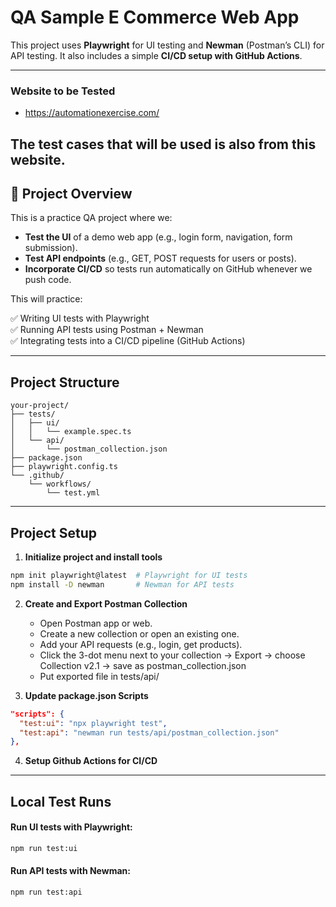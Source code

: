 # QA Sample E Commerce Web App

This project uses **Playwright** for UI testing and **Newman** (Postman’s CLI) for API testing. It also includes a simple **CI/CD setup with GitHub Actions**.

---

 ### Website to be Tested
 - https://automationexercise.com/

The test cases that will be used is also from this website.
---

## 📌 Project Overview

This is a practice QA project where we:
- **Test the UI** of a demo web app (e.g., login form, navigation, form submission).
- **Test API endpoints** (e.g., GET, POST requests for users or posts).
- **Incorporate CI/CD** so tests run automatically on GitHub whenever we push code.

This will practice:

✅ Writing UI tests with Playwright  
✅ Running API tests using Postman + Newman  
✅ Integrating tests into a CI/CD pipeline (GitHub Actions)

---

## Project Structure
```
your-project/
├── tests/
│   ├── ui/
│   │   └── example.spec.ts
│   └── api/
│       └── postman_collection.json
├── package.json
├── playwright.config.ts
└── .github/
    └── workflows/
        └── test.yml
```

---

## Project Setup

1. **Initialize project and install tools**

```bash
npm init playwright@latest  # Playwright for UI tests
npm install -D newman       # Newman for API tests
```

2. **Create and Export Postman Collection**
   - Open Postman app or web.
   - Create a new collection or open an existing one.
   - Add your API requests (e.g., login, get products).
   - Click the 3-dot menu next to your collection → Export → choose Collection v2.1 → save as postman_collection.json
   - Put exported file in tests/api/
     
3. **Update package.json Scripts**
```json
"scripts": {
  "test:ui": "npx playwright test",
  "test:api": "newman run tests/api/postman_collection.json"
},
```

4. **Setup Github Actions for CI/CD**

---

## Local Test Runs

#### Run UI tests with Playwright:
```bash
npm run test:ui
```

#### Run API tests with Newman:
```bash
npm run test:api
```

